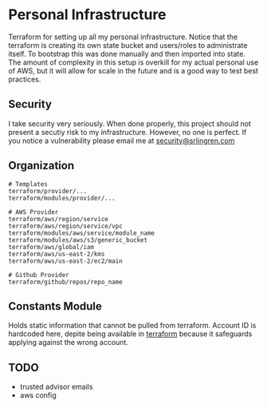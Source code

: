 # Personal Infrastructure
Terraform for setting up all my personal infrastructure. Notice that the terraform is creating its own state
bucket and users/roles to administrate itself. To bootstrap this was done manually and then imported
into state. The amount of complexity in this setup is overkill for my actual personal use of AWS, but
it will allow for scale in the future and is a good way to test best practices.

## Security
I take security very seriously. When done properly, this project should not present a secutiy risk
to my infrastructure. However, no one is perfect. If you notice a vulnerability please email me at
security@srlingren.com

## Organization
```
# Templates
terraform/provider/...
terraform/modules/provider/...

# AWS Provider
terraform/aws/region/service
terraform/aws/region/service/vpc
terraform/modules/aws/service/module_name
terraform/modules/aws/s3/generic_bucket
terraform/aws/global/iam
terraform/aws/us-east-2/kms
terraform/aws/us-east-2/ec2/main

# Github Provider
terraform/github/repos/repo_name
```

## Constants Module
Holds static information that cannot be pulled from terraform.
Account ID is hardcoded here, depite being available in [terraform](https://www.terraform.io/docs/providers/aws/d/caller_identity.html)
because it safeguards applying against the wrong account.


## TODO
- trusted advisor emails
- aws config
